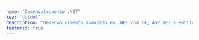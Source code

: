 ```yaml
---
name: "Desenvolvimento .NET"
key: "dotnet"
description: "Desenvolvimento avançado em .NET com C#, ASP.NET e Entity Framework."
featured: true
---
```

